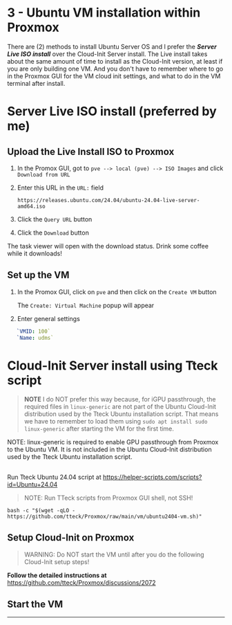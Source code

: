 3 - Ubuntu VM installation within Proxmox
==========================================
There are (2) methods to install Ubuntu Server OS and I prefer the ***Server Live ISO install*** over the Cloud-Init Server install. The Live install takes about the same amount of time to install as the Cloud-Init version, at least if you are only building one VM. And you don't have to remember where to go in the Proxmox GUI for the VM cloud init settings, and what to do in the VM terminal after install.

# Server Live ISO install (preferred by me)

## Upload the Live Install ISO to Proxmox
1. In the Promox GUI, got to `pve --> local (pve) --> ISO Images` and click `Download from URL`
2. Enter this URL in the `URL:` field
   
   `https://releases.ubuntu.com/24.04/ubuntu-24.04-live-server-amd64.iso`
3. Click the `Query URL` button
4. Click the `Download` button

The task viewer will open with the download status. Drink some coffee while it downloads!

## Set up the VM
1. In the Promox GUI, click on `pve` and then click on the `Create VM` button

   The `Create: Virtual Machine` popup will appear
2. Enter general settings
```yaml
   `VMID: 100`
   `Name: udms`
```
   


# Cloud-Init Server install using Tteck script

>**NOTE** I do NOT prefer this way because, for iGPU passthrough, the required files in `linux-generic` are not part of the Ubuntu Cloud-Init distribution used by the Tteck Ubuntu installation script. That means we have to remember to load them using `sudo apt install sudo linux-generic` after starting the VM for the first time.

NOTE: linux-generic is required to enable GPU passthrough from Proxmox to the Ubuntu VM. It is not included in the Ubuntu Cloud-Init distribution used by the Tteck Ubuntu installation script.

## 
Run Tteck Ubuntu 24.04 script at https://helper-scripts.com/scripts?id=Ubuntu+24.04
> NOTE: Run TTeck scripts from Proxmox GUI shell, not SSH!
```shell-script
bash -c "$(wget -qLO - https://github.com/tteck/Proxmox/raw/main/vm/ubuntu2404-vm.sh)"
```
## Setup Cloud-Init on Proxmox
> WARNING: Do NOT start the VM until after you do the following Cloud-Init setup steps!


**Follow the detailed instructions at** https://github.com/tteck/Proxmox/discussions/2072 

## Start the VM
----
